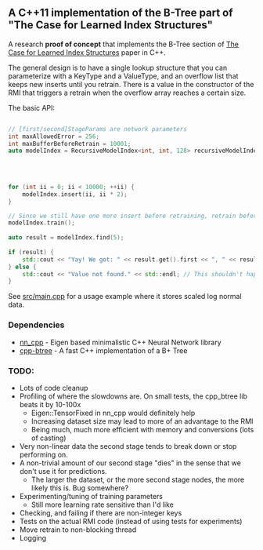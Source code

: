 ## A C++11 implementation of the B-Tree part of "The Case for Learned Index Structures"

A research **proof of concept** that implements the B-Tree section of [The Case for Learned Index Structures](https://arxiv.org/pdf/1712.01208.pdf) paper in C++.

The general design is to have a single lookup structure that you can parameterize with a KeyType and a ValueType, and an overflow list that keeps new inserts until you retrain. There is a value in the constructor of the RMI that triggers a retrain when the overflow array reaches a certain size.

The basic API:

```c++

// [first/second]StageParams are network parameters
int maxAllowedError = 256;
int maxBufferBeforeRetrain = 10001;
auto modelIndex = RecursiveModelIndex<int, int, 128> recursiveModelIndex(firstStageParams, 
                                                                         secondStageParams, 
                                                                         maxAllowedError, 
                                                                         maxBufferBeforeRetrain);

for (int ii = 0; ii < 10000; ++ii) {
    modelIndex.insert(ii, ii * 2);
}

// Since we still have one more insert before retraining, retrain before searching...
modelIndex.train();
 
auto result = modelIndex.find(5);
 
if (result) {
    std::cout << "Yay! We got: " << result.get().first << ", " << result.get().second << std::endl;
} else {
    std::cout << "Value not found." << std::endl; // This shouldn't happen in the above usage...
}
```

See [src/main.cpp](src/main.cpp) for a usage example where it stores scaled log normal data.

### Dependencies

- [nn_cpp](https://github.com/bcaine/nn_cpp) - Eigen based minimalistic C++ Neural Network library
- [cpp-btree](https://code.google.com/archive/p/cpp-btree/) - A fast C++ implementation of a B+ Tree

### TODO:

- Lots of code cleanup
- Profiling of where the slowdowns are. On small tests, the cpp_btree lib beats it by 10-100x
    - Eigen::TensorFixed in nn_cpp would definitely help
    - Increasing dataset size may lead to more of an advantage to the RMI
    - Being much, much more efficient with memory and conversions (lots of casting)
- Very non-linear data the second stage tends to break down or stop performing on. 
- A non-trivial amount of our second stage "dies" in the sense that we don't use it for predictions. 
    - The larger the dataset, or the more second stage nodes, the more likely this is. Bug somewhere?
- Experimenting/tuning of training parameters
    - Still more learning rate sensitive than I'd like
- Checking, and failing if there are non-integer keys
- Tests on the actual RMI code (instead of using tests for experiments)
- Move retrain to non-blocking thread
- Logging


